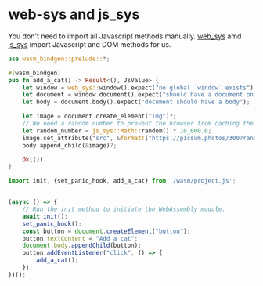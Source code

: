 # web-sys and js_sys

You don't need to import all Javascript methods manually. [web_sys](https://rustwasm.github.io/wasm-bindgen/web-sys/index.html) amd [js_sys](https://docs.rs/js-sys/latest/js_sys/) import Javascript and DOM methods for us.

```rust
use wasm_bindgen::prelude::*;

#[wasm_bindgen]
pub fn add_a_cat() -> Result<(), JsValue> {
    let window = web_sys::window().expect("no global `window` exists");
    let document = window.document().expect("should have a document on window");
    let body = document.body().expect("document should have a body");

    let image = document.create_element("img")?;
    // We need a random number to prevent the browser from caching the image
    let random_number = js_sys::Math::random() * 10_000.0;
    image.set_attribute("src", &format!("https://picsum.photos/300?random={random_number}"))?;
    body.append_child(&image)?;

    Ok(())
}
```

```javascript
import init, {set_panic_hook, add_a_cat} from '/wasm/project.js';


(async () => { 
    // Run the init method to initiate the WebAssembly module.
    await init();
    set_panic_hook();
    const button = document.createElement("button");
    button.textContent = "Add a cat";
    document.body.appendChild(button);
    button.addEventListener("click", () => {
        add_a_cat();
    });
})();
```
